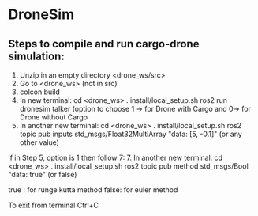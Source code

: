 # DroneSim
Steps to compile and run cargo-drone simulation:
------------------------------------------------
1. Unzip in an empty directory <drone_ws/src>
2. Go to <drone_ws> (not in src)
3. colcon build
5. In new terminal:
cd <drone_ws>
. install/local_setup.sh
ros2 run dronesim talker
(option to choose 1 -> for Drone with Cargo and 0-> for Drone without Cargo
6. In another new terminal:
cd <drone_ws>
. install/local_setup.sh
ros2 topic pub inputs std_msgs/Float32MultiArray "data: [5, -0.1]"
    (or any other value)

if in Step 5, option is 1 then follow 7:
7. In another new terminal:
cd <drone_ws>
. install/local_setup.sh
ros2 topic pub method std_msgs/Bool "data: true"
(or false)

true : for runge kutta method
false: for euler method

To exit from terminal Ctrl+C
